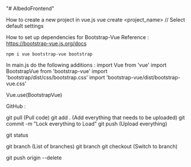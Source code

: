 "# AlbedoFrontend" 

How to create a new project in vue.js
        vue create <project_name>
// Select default settings

How to set up dependencies for Bootstrap-Vue
Reference : https://bootstrap-vue.js.org/docs
    
    npm i vue bootstrap-vue bootstrap

In main.js do the following additions :
import Vue from 'vue'
import BootstrapVue from 'bootstrap-vue'
import 'bootstrap/dist/css/bootstrap.css'
import 'bootstrap-vue/dist/bootstrap-vue.css'

Vue.use(BootstrapVue)


GitHub : 

git pull (Pull code)
git add . (Add everything that needs to be uploaded)
git commit -m "Lock everything to Load"
git push (Upload everything)

git status

git branch (List of branches)
git branch <name of branch>
git checkout <name of branch> (Switch to branch)

git push origin --delete <name of branch>